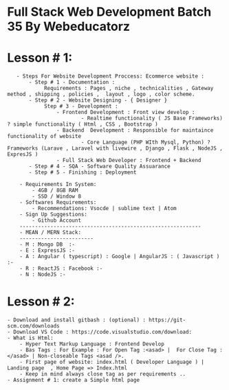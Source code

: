 # Full Stack Web Development Batch 35 By Webeducatorz

# Lesson # 1:

       - Steps For Website Development Proccess: Ecommerce website :
           - Step # 1 - Documentation :
                Requirements : Pages , niche , technicalities , Gateway method , shipping , policies ,  layout , logo , color scheme.
           - Step # 2 - Website Designing - { Designer }
                Step # 3 - Development :
                    - Frontend Development : Front view develop :
                            - Realtime functionality ( JS Base Frameworks) ? simple functionality ( Html , CSS , Bootstrap )
                    - Backend  Development : Responsible for maintaince functionality of website
                            - Core Language (PHP WIth Mysql, Python) ? Frameworks (Larave , Laravel with livewire , Django , Flask , NodeJS , ExpresJS )
                    - Full Stack Web Developer : Frontend + Backend
           - Step # 4 - SQA - Software Quality Assuarance
           - Step # 5 - Finishing : Deployment

        - Requirements In System:
            - 4GB / 8GB RAM
            - SSD / Window 8
        - Softwares Requirements:
            - Recommendations: Vsocde | sublime text | Atom
        - Sign Up Suggestions:
            - Github Account
        -----------------------------------------------------------
        - MEAN / MERN Stack:
        ------------------------
        - M : Mongo DB  :-
        - E : ExpressJS :-
        - A : Angular ( typescript) : Google | AngularJS : ( Javascript ) :-
        - R : ReactJS : Facebook :-
        - N : NodeJS :-

# Lesson # 2:

    - Download and install gitbash : (optional) : https://git-scm.com/downloads
    - Download VS Code : https://code.visualstudio.com/download:
    - What is Html:
        - Hyper Text Markup Language : Frontend Develop
        - Bas Tags : For Example : For Open Tag :<asad> |  For Close Tag : </asad> | Non-closeable Tags <asad />.
        - First page of website: index.html ( Developer Language ) | Landing page  , Home Page => Index.html
        - Keep in mind always close tag as per requirements ..
    - Assignment # 1: create a Simple html page
